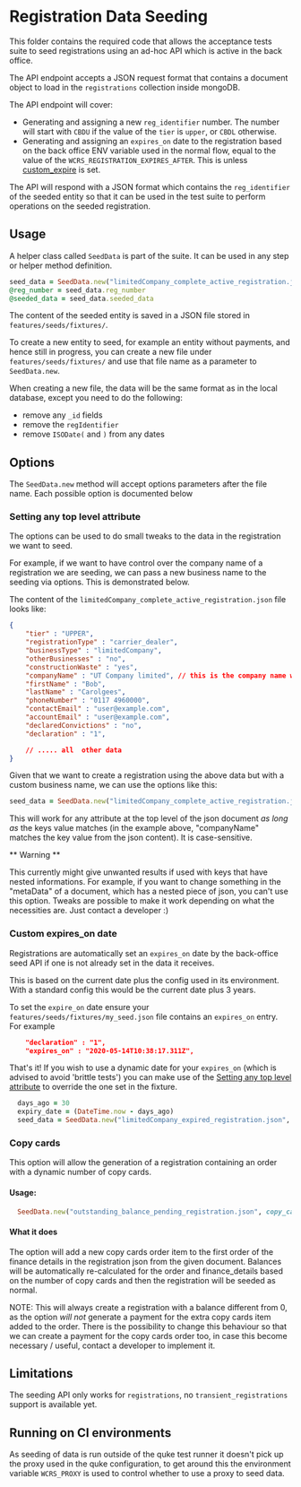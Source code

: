 # Registration Data Seeding

This folder contains the required code that allows the acceptance tests suite to seed registrations using an ad-hoc API which is active in the back office.

The API endpoint accepts a JSON request format that contains a document object to load in the `registrations` collection inside mongoDB.

The API endpoint will cover:
- Generating and assigning a new `reg_identifier` number. The number will start with `CBDU` if the value of the `tier` is `upper`, or `CBDL` otherwise.
- Generating and assigning an `expires_on` date to the registration based on the back office ENV variable used in the normal flow, equal to the value of the `WCRS_REGISTRATION_EXPIRES_AFTER`. This is unless [custom_expire](custom_expire) is set.

The API will respond with a JSON format which contains the `reg_identifier` of the seeded entity so that it can be used in the test suite to perform operations on the seeded registration.

## Usage
A helper class called `SeedData` is part of the suite. It can be used in any step or helper method definition.

```ruby
seed_data = SeedData.new("limitedCompany_complete_active_registration.json")
@reg_number = seed_data.reg_number
@seeded_data = seed_data.seeded_data
```

The content of the seeded entity is saved in a JSON file stored in `features/seeds/fixtures/`.

To create a new entity to seed, for example an entity without payments, and hence still in progress, you can create a new file under `features/seeds/fixtures/` and use that file name as a parameter to `SeedData.new`.

When creating a new file, the data will be the same format as in the local database, except you need to do the following:

* remove any `_id` fields
* remove the `regIdentifier`
* remove `ISODate(` and `)` from any dates

## Options

The `SeedData.new` method will accept options parameters after the file name.
Each possible option is documented below

### Setting any top level attribute

The options can be used to do small tweaks to the data in the registration we want to seed.

For example, if we want to have control over the company name of a registration we are seeding, we can
pass a new business name to the seeding via options. This is demonstrated below.

The content of the `limitedCompany_complete_active_registration.json` file looks like:

```json
{
    "tier" : "UPPER",
    "registrationType" : "carrier_dealer",
    "businessType" : "limitedCompany",
    "otherBusinesses" : "no",
    "constructionWaste" : "yes",
    "companyName" : "UT Company limited", // this is the company name we want to change
    "firstName" : "Bob",
    "lastName" : "Carolgees",
    "phoneNumber" : "0117 4960000",
    "contactEmail" : "user@example.com",
    "accountEmail" : "user@example.com",
    "declaredConvictions" : "no",
    "declaration" : "1",

    // ..... all  other data
}
```

Given that we want to create a registration using the above data but with a custom business name, we can use the options
like this:

```ruby
seed_data = SeedData.new("limitedCompany_complete_active_registration.json", "companyName" => "My new company name")
```

This will work for any attribute at the top level of the json document *as long as* the keys value matches
(in the example above, "companyName" matches the key value from the json content). It is case-sensitive.

** Warning **

This currently might give unwanted results if used with keys that have nested informations. For example, if you want to change
something in the "metaData" of a document, which has a nested piece of json, you can't use this option. Tweaks are possible
to make it work depending on what the necessities are. Just contact a developer :)

### Custom expires_on date

Registrations are automatically set an `expires_on` date by the back-office seed API if one is not already set in the data it receives.

This is based on the current date plus the config used in its environment. With a standard config this would be the current date plus 3 years.

To set the `expire_on` date ensure your `features/seeds/fixtures/my_seed.json` file contains an `expires_on` entry. For example

```json
    "declaration" : "1",
    "expires_on" : "2020-05-14T10:38:17.311Z",
```

That's it! If you wish to use a dynamic date for your `expires_on` (which is advised to avoid 'brittle tests') you can make use of the [Setting any top level attribute](#setting-any-top-level-attribute) to override the one set in the fixture.

```ruby
  days_ago = 30
  expiry_date = (DateTime.now - days_ago)
  seed_data = SeedData.new("limitedCompany_expired_registration.json", "expires_on" => expiry_date.to_s)
```

### Copy cards

This option will allow the generation of a registration containing an order with a dynamic number of copy cards.

#### Usage:

```ruby
  SeedData.new("outstanding_balance_pending_registration.json", copy_cards: 2)
```

#### What it does

The option will add a new copy cards order item to the first order of the finance details in the registration json
from the given document.
Balances will be automatically re-calculated for the order and finance_details based on the number of copy cards
and then the registration will be seeded as normal.

NOTE: This will always create a registration with a balance different from 0, as the option *will not* generate a payment
for the extra copy cards item added to the order. There is the possibility to change this behaviour so that we can create
a payment for the copy cards order too, in case this become necessary / useful, contact a developer to implement it.


## Limitations

The seeding API only works for `registrations`, no `transient_registrations` support is available yet.

## Running on CI environments

As seeding of data is run outside of the quke test runner it doesn't pick up the proxy used in the quke configuration,
to get around this the environment variable `WCRS_PROXY` is used to control whether to use a proxy to seed data.
